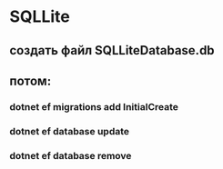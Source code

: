 # SQLLite 
## создать файл SQLLiteDatabase.db
## потом:
### dotnet ef migrations add InitialCreate
### dotnet ef database update
### dotnet ef database remove

